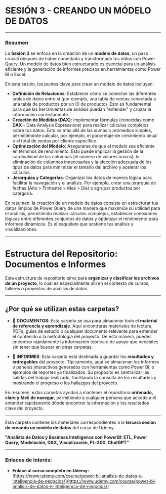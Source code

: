 # SESIÓN 3 - CREANDO UN MÓDELO DE DATOS

---

### Resumen

La **Sesión 3** se enfoca en la creación de un **modelo de datos**, un paso crucial después de haber conectado y transformado tus datos con Power Query. Un modelo de datos bien estructurado es esencial para un análisis eficiente y la generación de informes precisos en herramientas como Power BI o Excel.

En esta sesión, los puntos clave para crear un modelo de datos incluyen:

* **Definición de Relaciones**: Establecer cómo se conectan las diferentes tablas de datos entre sí (por ejemplo, una tabla de ventas conectada a una tabla de productos por un ID de producto). Esto es fundamental para que las herramientas de análisis puedan "entender" y cruzar la información correctamente.
* **Creación de Medidas (DAX)**: Implementar fórmulas (conocidas como **DAX** - Data Analysis Expressions) para realizar cálculos complejos sobre tus datos. Esto va más allá de las sumas o promedios simples, permitiéndote calcular, por ejemplo, el porcentaje de crecimiento anual o el total de ventas por cliente específico.
* **Optimización del Modelo**: Asegurarse de que el modelo sea eficiente en términos de rendimiento. Esto puede implicar la gestión de la cardinalidad de las columnas (el número de valores únicos), la eliminación de columnas innecesarias y la elección adecuada de los tipos de datos para minimizar el tamaño del archivo y acelerar los cálculos.
* **Jerarquías y Categorías**: Organizar los datos de manera lógica para facilitar la navegación y el análisis. Por ejemplo, crear una jerarquía de fechas (Año > Trimestre > Mes > Día) o agrupar productos por categoría.

En resumen, la creación de un modelo de datos consiste en estructurar tus datos limpios de Power Query de una manera que maximice su utilidad para el análisis, permitiendo realizar cálculos complejos, establecer conexiones lógicas entre diferentes conjuntos de datos y optimizar el rendimiento para informes dinámicos. Es el esqueleto que sostiene tus análisis y visualizaciones.

---

# Estructura del Repositorio: Documentos e Informes

Esta estructura de repositorio sirve para **organizar y clasificar los archivos de un proyecto**, lo cual es especialmente útil en el contexto de cursos, talleres o proyectos de análisis de datos.

---

## ¿Por qué se utilizan estas carpetas?

* 📁 **DOCUMENTOS**: Esta carpeta se usa para almacenar todo el **material de referencia y aprendizaje**. Aquí encontrarás materiales de lectura, PDFs, guías de estudio o cualquier documento relevante para entender el contenido o la metodología del proyecto. De esta manera, puedes encontrar rápidamente la información teórica o de apoyo que necesites sin tener que buscar en otras carpetas.

* 📁 **INFORMES**: Esta carpeta está destinada a guardar los **resultados y entregables** del proyecto. Típicamente, aquí se almacenan los informes o paneles interactivos generados con herramientas como Power BI, o ejemplos de reportes ya finalizados. Su propósito es centralizar las salidas del trabajo realizado, facilitando la consulta de los resultados y mostrando el progreso o los hallazgos del proyecto.

En resumen, estas carpetas ayudan a mantener el repositorio **ordenado, claro y fácil de navegar**, permitiendo a cualquier persona que acceda a él entender rápidamente dónde encontrar la información y los resultados clave del proyecto.

---

Esta carpeta contiene los materiales correspondientes a la **tercera sesión de creando un módelo de datos** del curso de Udemy.

**"Analista de Datos y Business Intelligence con PowerBI: ETL, Power Query, Modelación, DAX, Visualización, PL-300, ChatGPT"**

---

### Enlaces de Interés:

* **Enlace al curso completo en Udemy:**
    [https://www.udemy.com/course/power-bi-analisis-de-datos-e-inteligencia-de-negocios/](https://www.udemy.com/course/power-bi-analisis-de-datos-e-inteligencia-de-negocios/)